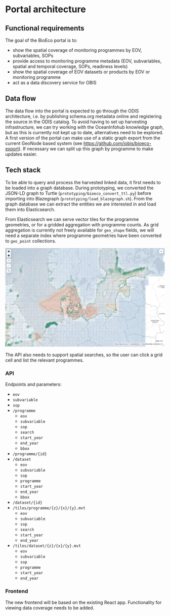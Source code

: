 # Portal architecture

## Functional requirements

The goal of the BioEco portal is to:

- show the spatial coverage of monitoring programmes by EOV, subvariables, SOPs
- provide access to monitoring programme metadata (EOV, subvariables, spatial and temporal coverage, SOPs, readiness levels)
- show the spatial coverage of EOV datasets or products by EOV or monitoring programme
- act as a data discovery service for OBIS

## Data flow

The data flow into the portal is expected to go through the ODIS architecture, i.e. by publishing schema.org metadata online and registering the source in the ODIS catalog. To avoid having to set up harvesting infrastructure, we can try working with the OceanInfohub knowledge graph, but as this is currently not kept up to date, alternatives need to be explored. A first version of the portal can make use of a static graph export from the current GeoNode based system (see https://github.com/iobis/bioeco-export). If necessary we can split up this graph by programme to make updates easier.

## Tech stack

To be able to query and process the harvested linked data, it first needs to be loaded into a graph database. During prototyping, we converted the JSON-LD graph to Turtle (`prototyping/bioeco_convert_ttl.py`) before importing into Blazegraph (`prototyping/load_blazegraph.sh`). From the graph database we can extract the entities we are interested in and load them into Elasticsearch.

From Elasticsearch we can serve vector tiles for the programme geometries, or for a gridded aggregation with programme counts. As grid aggregation is currently not freely available for `geo_shape` fields, we will need a separate index where programme geometries have been converted to `geo_point` collections.

![kibana](images/kibana.png)

The API also needs to support spatial searches, so the user can click a grid cell and list the relevant programmes.

### API

Endpoints and parameters:

- `eov`
- `subvariable`
- `sop`
- `/programme`
  - `eov`
  - `subvariable`
  - `sop`
  - `search`
  - `start_year`
  - `end_year`
  - `bbox`
- `/programme/{id}`
- `/dataset`
  - `eov`
  - `subvariable`
  - `sop`
  - `programme`
  - `start_year`
  - `end_year`
  - `bbox`
- `/dataset/{id}`
- `/tiles/programme/{z}/{x}/{y}.mvt`
  - `eov`
  - `subvariable`
  - `sop`
  - `search`
  - `start_year`
  - `end_year`
- `/tiles/dataset/{z}/{x}/{y}.mvt`
  - `eov`
  - `subvariable`
  - `sop`
  - `programme`
  - `start_year`
  - `end_year`

### Frontend

The new frontend will be based on the existing React app. Functionality for viewing data coverage needs to be added.
